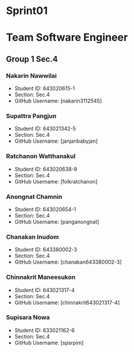 # Sprint01
<h1>Team Software Engineer</h1>
<h2> Group 1 Sec.4 </h2>

### Nakarin Nawwilai
- Student ID: 643020615-1
- Section: Sec.4
- GitHub Username: [nakarin3112545]

### Supattra Pangjun
- Student ID: 643021342-5
- Section: Sec.4
- GitHub Username: [janjanbabyjan]

### Ratchanon Watthanakul
- Student ID: 643020638-9
- Section: Sec.4
- GitHub Username: [folkratchanon]

### Anongnat Chamnin
- Student ID: 643020654-1
- Section: Sec.4
- GitHub Username: [panganongnat]

### Chanakan Inudom
- Student ID: 643380002-3
- Section: Sec.4
- GitHub Username: [chanakan643380002-3]

### Chinnakrit Maneesukon
- Student ID: 643021317-4
- Section: Sec.4
- GitHub Username: [chinnakrit643021317-4]

### Supisara Nowa
- Student ID: 633021162-6
- Section: Sec.4
- GitHub Username: [spsrpim]
